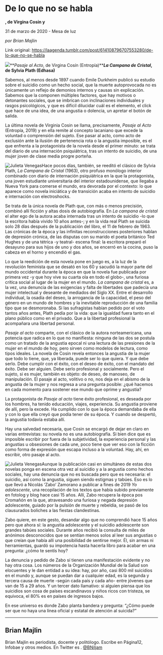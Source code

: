 # De lo que no se habla

**, de Virgina Cosín y**

31 de marzo de 2020 - Mesa de luz

_por Brian Majlin_

Link original: https://laagenda.tumblr.com/post/614108796707553280/de-lo-que-no-se-habla

![](https://64.media.tumblr.com/087ee8bd165b5cdfb7f9e594c84506a0/4aefa1948560c472-f3/s500x750/3e0863bb5d0481082342b121b758bf422591f174.jpg)***Pasaje al Acto*, de Virgina Cosín (Entropía)*****La Campana de Cristal*, de Sylvia Plath (Edhasa)**

  


Sabemos, al menos desde 1897 cuando Emile Durkheim publicó su estudio sobre el suicidio como un hecho social, que la muerte autoprovocada no es únicamente un reflejo de demonios internos y causas sin explicación. Sabemos que la componen múltiples factores, que hay motivos o detonantes sociales, que se imbrican con inclinaciones individuales y rasgos psicológicos, y que es difícil dilucidar cuál es el elemento, el click que hace de una idea, de una angustia o dolencia, un apretar el botón de salida. 

La última novela de Virginia Cosin se llama, precisamente, *Pasaje al Acto* (Entropía, 2019) y en ella remite al concepto lacaniano que excede la voluntad o comprensión del sujeto. Ese pasar al acto, como acto de exclusión ante la ilusión de pertenencia rota o la angustia imposible, es el que enfrenta a la protagonista de la novela desde el primer minuto: se trata del diario de una internación psiquiátrica, tras un intento de suicidio, de una mujer joven de clase media progre porteña. 

![Julieta Venegas](https://64.media.tumblr.com/1208b4acd230cc6f478c249210da46b3/4aefa1948560c472-2f/s250x400/d64bce5aa38c321552720c10602f18cbe9cb6543.jpg)Hace pocos días, también, se reeditó el clásico de Sylvia Plath, *La Campana de Cristal* (1963), otro profuso monólogo interior combinado con diario de internación psiquiátrica en la que la protagonista, una joven estudiante universitaria del interior estadounidense, que llegaba a Nueva York para comerse el mundo, era devorada por el contexto: lo que aparece como novela iniciática y de transición acaba en intento de suicidio e internación con electroshocks. 

Se trata de la única novela de Plath que, con más o menos precisión, combinó allí ficción y altas dosis de autobiografía. En *La campana de cristal* el alter ego de la autora acaba internada tras un intento de suicidio -lo que la escritora había vivido 10 años antes-; y en la vida real Plath se suicida solo 28 días después de la publicación del libro, el 11 de febrero de 1963. Las crónicas de la época y las infinitas reconstrucciones posteriores hablan de depresión crónica, de las disputas con su marido el poeta británico Ted Hughes y de una tétrica -y teatral- escena final: la escritora preparó el desayuno para sus hijos de uno y dos años, se encerró en la cocina, puso la cabeza en el horno y encendió el gas. 

Lo que la reedición de esta novela pone en juego es, a la luz de la revolución feminista que se desató en los 60 y sacudió la mayor parte del mundo occidental durante la época en que la novela fue publicada por primera vez -y que hoy vive su cuarta ola en todo el globo-, una furiosa crítica social al lugar de la mujer en el mundo. *La campana de cristal* es, a la vez, una denuncia de las exigencias y falta de libertades que padecía una mujer intelectual y deseante de mediados del Siglo XX. Entre el desarrollo individual, la osadía del deseo, la arrogancia de la capacidad, el peso del género en un mundo de hombres y la inevitable reproducción de una familia tipo que se desmoronaba. Si las sufragistas habían pedido por el voto tantos años antes, Plath pedía por la vida: que la igualdad fuera tanto en el plano público como en el privado. Que a la libertad profesional la acompañara una libertad personal. 

*Pasaje al acto* comparte, con el clásico de la autora norteamericana, una potencia que radica en lo que no manifiesta: ninguna de las dos se postula como un tratado de la angustia epocal ni una lectura de las presiones de la mujer en el mundo de hoy, pero sirven como modelos de lectura, como tipos ideales. La novela de Cosin revela entonces la angustia de la mujer que todo lo tiene, que, ya liberada, puede ser lo que quiera. Y que debe serlo. Debe cumplir con el éxito, con el deseo de éxito, con el mandato del éxito. Debe ser alguien. Debe serlo profesional y socialmente. Pero el sujeto, si es mujer, también es objeto: de deseo, de manoseo, de manipulación. El pasaje al acto, volitivo o no, nos deja en el abismo de la angustia de la mujer y nos regresa a una pregunta posible: ¿qué hacemos en cada momento para sostener ese mundo que oprime y angustia? 

La protagonista de *Pasaje al acto* tiene éxito profesional, es deseada por los hombres, ha tenido educación, viajes, experiencia. Su angustia proviene de allí, pero la excede. Ha cumplido con lo que la época demandaba de ella y con lo que ella creyó que podía tener de su época. Y cuando se despertó, la angustia todavía estaba allí.

Hay una salvedad necesaria, que Cosin se encargó de dejar en claro en varias entrevistas: su novela no es una autobiografía. Si bien dice que es imposible escribir por fuera de la subjetividad, la experiencia personal y las angustias u obsesiones de cada une, poco tiene que ver eso con la ficción como forma de expresión que escapa incluso a la voluntad. Hay, ahí, en escribir, otro pasaje al acto.   

![Julieta Venegas](https://64.media.tumblr.com/e23b916ef054a21c44a3187065188b59/4aefa1948560c472-ed/s250x400/bde50fe3d52ba897ac6051d45812bb7125a22f7a.jpg)Aunque la publicación casi en simultáneo de estas dos novelas ponga en escena otra vez al suicidio y a la angustia como hechos sociales, hay una denuncia que no es buscada pero que es necesaria: el suicidio, así como la angustia, siguen siendo estigmas y tabúes. Eso es lo que llevó a Nicolás ‘Zabo’ Zamorano a publicar a fines de 2019 *Yo adolescente*, una recopilación de los textos que había subido previamente en fotolog y blog hace casi 15 años. Allí, Zabo recupera la época pos Cromañón en la que, atravesando una furiosa y negada depresión adolescente, guiado por la pulsión de muerte y rebeldía, se pasó de los clausurados boliches a las fiestas clandestinas. 

Zabo quiere, en este gesto, desandar algo que no comprendió hace 15 años pero que ahora sí: la angustia adolescente y el suicidio adolescente son grandes tabúes sociales. Durante años recibió la consulta de miles de anónimos desconocidos que se sentían menos solos al leer sus angustias o que creían que había allí una posibilidad de sentirse mejor. Él, sin armas ni herramientas, guardó su impotencia hasta hacerla libro para acabar en una pregunta: ¿cómo te sentís hoy?

La denuncia y pedido de Zabo sí tienen una manifestación evidente y no hay otra cosa. Los números de la Organización Mundial de la Salud son elocuentes y le dan entidad a su idea: hay, por año, casi 800 mil suicidios en el mundo y, aunque se puedan dar a cualquier edad, es la segunda y tercera causa de muerte -según cada país y cada año- entre jóvenes que van de 15 a 29 años. Y un tercer dato llamativo: si alguien piensa que los suicidios son cosa de países escandinavos y niños ricos con tristeza, se equivoca, el 80% es en países de ingresos bajos. 

En ese universo es donde Zabo planta bandera y pregunta: “¿Cómo puede ser que no haya una línea oficial y estatal de atención al suicida?”  



---

Brian Majlin
------------

Brian Majlin es periodista, docente y politólogo. Escribe en Página12, Infobae y otros medios. En Twitter es . [@BNiljam](https://twitter.com/BNiljam) 

